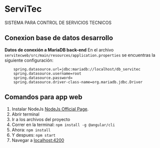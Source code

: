 # ServiTec
SISTEMA PARA CONTROL DE SERVICIOS TECNICOS


## Conexion base de datos desarrollo

**Datos de conexión a MariaDB back-end**
En el archivo `servitecweb/src/main/resources/application.properties` se encuentras la siguiente configuración:
```
    spring.datasource.url=jdbc:mariadb://localhost/db_servitec
    spring.datasource.username=root
    spring.datasource.password=
    spring.datasource.driver-class-name=org.mariadb.jdbc.Driver

```

## Comandos para app web

1. Instalar NodeJs [NodeJs Official Page](https://nodejs.org/en).
2. Abrir terminal
3. Ir a los archivos del proyecto
4. Correr en la terminal: ```npm install -g @angular/cli```
5. Ahora: ```npm install```
6. Y despues: ```npm start```
7. Navegar a [localhost:4200](localhost:4200)
